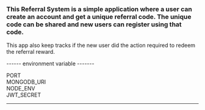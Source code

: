 <h3>This Referral System is a simple application where a user can create an account and get a unique referral code. The unique code can be shared and new users can register using that code.</h3>
This app also keep tracks if the new user did the action required to redeem the referral reward.


------ environment variable -------

PORT <br>
MONGODB_URI <br>
NODE_ENV <br>
JWT_SECRET <br>

------------------------------------
